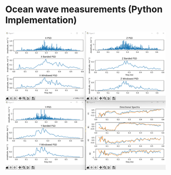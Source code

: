 # Ocean wave measurements (Python Implementation)
 
![builds](https://github.com/alexgpitts/OSUGlider/blob/main/ProjectImages/python_output.png?raw=true)